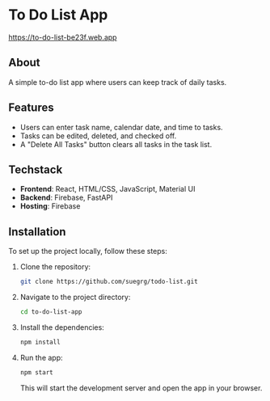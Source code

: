 # To Do List App

https://to-do-list-be23f.web.app

## About

A simple to-do list app where users can keep track of daily tasks.

## Features

- Users can enter task name, calendar date, and time to tasks.
- Tasks can be edited, deleted, and checked off.
- A "Delete All Tasks" button clears all tasks in the task list.

## Techstack

- **Frontend**: React, HTML/CSS, JavaScript, Material UI
- **Backend**: Firebase, FastAPI
- **Hosting**: Firebase

## Installation

To set up the project locally, follow these steps:

1. Clone the repository:
    ```bash
    git clone https://github.com/suegrg/todo-list.git
    ```

2. Navigate to the project directory:
    ```bash
    cd to-do-list-app
    ```

3. Install the dependencies:
    ```bash
    npm install
    ```

4. Run the app:
    ```bash
    npm start
    ```

   This will start the development server and open the app in your browser.
